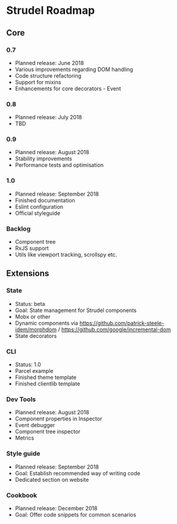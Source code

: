 # Strudel Roadmap

## Core

### 0.7

* Planned release: June 2018
* Various improvements regarding DOM handling
* Code structure refactoring
* Support for mixins
* Enhancements for core decorators - Event

### 0.8

* Planned release: July 2018
* TBD

### 0.9

* Planned release: August 2018
* Stability improvements
* Performance tests and optimisation

### 1.0

* Planned release: September 2018
* Finished documentation
* Eslint configuration
* Official styleguide

### Backlog
* Component tree
* RxJS support
* Utils like viewport tracking, scrollspy etc.

## Extensions

### State

* Status: beta
* Goal: State management for Strudel components
* Mobx or other
* Dynamic components via https://github.com/patrick-steele-idem/morphdom / https://github.com/google/incremental-dom
* State decorators

### CLI
* Status: 1.0
* Parcel example
* Finished theme template
* Finished clientlib template

### Dev Tools

* Planned release: August 2018
* Component properties in Inspector
* Event debugger
* Component tree inspector
* Metrics 

### Style guide

* Planned release: September 2018
* Goal: Establish recommended way of writing code
* Dedicated section on website

### Cookbook

* Planned release: December 2018
* Goal: Offer code snippets for common scenarios

